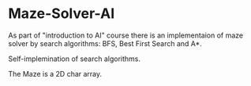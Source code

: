 # Maze-Solver-AI

As part of "introduction to AI" course there is an implementaion of maze solver by search algorithms: BFS, Best First Search and A*.

Self-implemination of search algorithms.

The Maze is a 2D char array.
